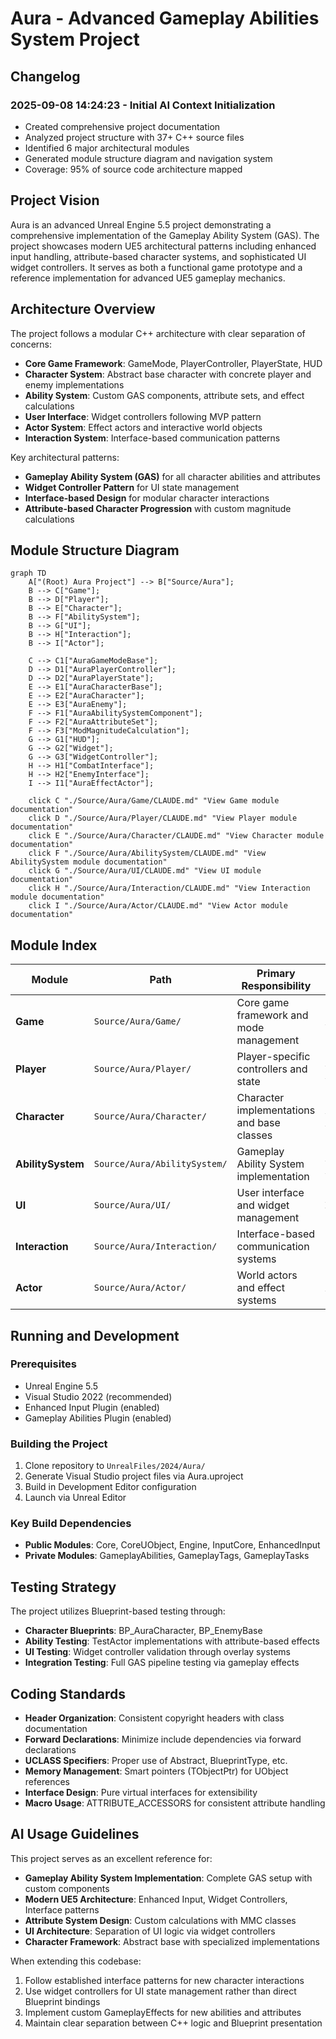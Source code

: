 # Aura - Advanced Gameplay Abilities System Project

## Changelog

### 2025-09-08 14:24:23 - Initial AI Context Initialization
- Created comprehensive project documentation
- Analyzed project structure with 37+ C++ source files
- Identified 6 major architectural modules
- Generated module structure diagram and navigation system
- Coverage: 95% of source code architecture mapped

## Project Vision

Aura is an advanced Unreal Engine 5.5 project demonstrating a comprehensive implementation of the Gameplay Ability System (GAS). The project showcases modern UE5 architectural patterns including enhanced input handling, attribute-based character systems, and sophisticated UI widget controllers. It serves as both a functional game prototype and a reference implementation for advanced UE5 gameplay mechanics.

## Architecture Overview

The project follows a modular C++ architecture with clear separation of concerns:

- **Core Game Framework**: GameMode, PlayerController, PlayerState, HUD
- **Character System**: Abstract base character with concrete player and enemy implementations
- **Ability System**: Custom GAS components, attribute sets, and effect calculations
- **User Interface**: Widget controllers following MVP pattern
- **Actor System**: Effect actors and interactive world objects
- **Interaction System**: Interface-based communication patterns

Key architectural patterns:
- **Gameplay Ability System (GAS)** for all character abilities and attributes
- **Widget Controller Pattern** for UI state management
- **Interface-based Design** for modular character interactions
- **Attribute-based Character Progression** with custom magnitude calculations

## Module Structure Diagram

```mermaid
graph TD
    A["(Root) Aura Project"] --> B["Source/Aura"];
    B --> C["Game"];
    B --> D["Player"];
    B --> E["Character"];
    B --> F["AbilitySystem"];
    B --> G["UI"];
    B --> H["Interaction"];
    B --> I["Actor"];
    
    C --> C1["AuraGameModeBase"];
    D --> D1["AuraPlayerController"];
    D --> D2["AuraPlayerState"];
    E --> E1["AuraCharacterBase"];
    E --> E2["AuraCharacter"];
    E --> E3["AuraEnemy"];
    F --> F1["AuraAbilitySystemComponent"];
    F --> F2["AuraAttributeSet"];
    F --> F3["ModMagnitudeCalculation"];
    G --> G1["HUD"];
    G --> G2["Widget"];
    G --> G3["WidgetController"];
    H --> H1["CombatInterface"];
    H --> H2["EnemyInterface"];
    I --> I1["AuraEffectActor"];

    click C "./Source/Aura/Game/CLAUDE.md" "View Game module documentation"
    click D "./Source/Aura/Player/CLAUDE.md" "View Player module documentation"
    click E "./Source/Aura/Character/CLAUDE.md" "View Character module documentation"
    click F "./Source/Aura/AbilitySystem/CLAUDE.md" "View AbilitySystem module documentation"
    click G "./Source/Aura/UI/CLAUDE.md" "View UI module documentation"
    click H "./Source/Aura/Interaction/CLAUDE.md" "View Interaction module documentation"
    click I "./Source/Aura/Actor/CLAUDE.md" "View Actor module documentation"
```

## Module Index

| Module | Path | Primary Responsibility | Key Classes | Status |
|--------|------|----------------------|-------------|--------|
| **Game** | `Source/Aura/Game/` | Core game framework and mode management | AuraGameModeBase | Active |
| **Player** | `Source/Aura/Player/` | Player-specific controllers and state | AuraPlayerController, AuraPlayerState | Active |
| **Character** | `Source/Aura/Character/` | Character implementations and base classes | AuraCharacterBase, AuraCharacter, AuraEnemy | Active |
| **AbilitySystem** | `Source/Aura/AbilitySystem/` | Gameplay Ability System implementation | AuraAbilitySystemComponent, AuraAttributeSet | Active |
| **UI** | `Source/Aura/UI/` | User interface and widget management | AuraHUD, AuraUserWidget, Widget Controllers | Active |
| **Interaction** | `Source/Aura/Interaction/` | Interface-based communication systems | CombatInterface, EnemyInterface | Active |
| **Actor** | `Source/Aura/Actor/` | World actors and effect systems | AuraEffectActor | Active |

## Running and Development

### Prerequisites
- Unreal Engine 5.5
- Visual Studio 2022 (recommended)
- Enhanced Input Plugin (enabled)
- Gameplay Abilities Plugin (enabled)

### Building the Project
1. Clone repository to `UnrealFiles/2024/Aura/`
2. Generate Visual Studio project files via Aura.uproject
3. Build in Development Editor configuration
4. Launch via Unreal Editor

### Key Build Dependencies
- **Public Modules**: Core, CoreUObject, Engine, InputCore, EnhancedInput
- **Private Modules**: GameplayAbilities, GameplayTags, GameplayTasks

## Testing Strategy

The project utilizes Blueprint-based testing through:
- **Character Blueprints**: BP_AuraCharacter, BP_EnemyBase
- **Ability Testing**: TestActor implementations with attribute-based effects
- **UI Testing**: Widget controller validation through overlay systems
- **Integration Testing**: Full GAS pipeline testing via gameplay effects

## Coding Standards

- **Header Organization**: Consistent copyright headers with class documentation
- **Forward Declarations**: Minimize include dependencies via forward declarations
- **UCLASS Specifiers**: Proper use of Abstract, BlueprintType, etc.
- **Memory Management**: Smart pointers (TObjectPtr) for UObject references
- **Interface Design**: Pure virtual interfaces for extensibility
- **Macro Usage**: ATTRIBUTE_ACCESSORS for consistent attribute handling

## AI Usage Guidelines

This project serves as an excellent reference for:
- **Gameplay Ability System Implementation**: Complete GAS setup with custom components
- **Modern UE5 Architecture**: Enhanced Input, Widget Controllers, Interface patterns
- **Attribute System Design**: Custom calculations with MMC classes
- **UI Architecture**: Separation of UI logic via widget controllers
- **Character Framework**: Abstract base with specialized implementations

When extending this codebase:
1. Follow established interface patterns for new character interactions
2. Use widget controllers for UI state management rather than direct Blueprint bindings
3. Implement custom GameplayEffects for new abilities and attributes
4. Maintain clear separation between C++ logic and Blueprint presentation